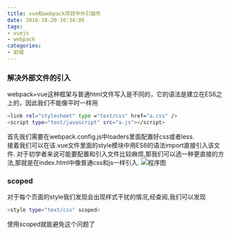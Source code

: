 ```yaml
---
title: vue和webpack项目中外引插件
date: 2016-10-20 10:34:05
tags:
- vuejs
- webpack
categories:
- 前端
---
```


### 解决外部文件的引入
webpack+vue这种框架与普通html文件写入是不同的，它的语法是建立在ES6之上的，因此我们不能像平时一样用
```bash
<link rel="stylesheet" type ="text/css" href="a.css" />
<script type="text/javascript" src="a.js"></script>
```
首先我们需要在webpack.config.js中loaders里面配置好css或者less.<br>接着我们可以在该.vue文件里面的style模块中用ES6的语法import直接引入该文件.
对于初学者来说可能要配置和引入文件比较麻烦,那我们可以选一种更直接的方法,那就是在index.html中像普通css和js一样引入.
![程序图](http://oj171eydn.bkt.clouddn.com/chengxutu3.jpg)

### scoped
对于每个页面的style我们发现会出现样式干扰的情况,经查阅,我们可以发现
```bash
<style type="text/css" scoped>
```
使用scoped就能避免这个问题了
